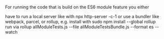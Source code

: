 For running the code that is build on the ES6 module feature you either

have to run a local server like with npx http-server -c-1 or
use a bundler like webpack, parcel, or rollup, e.g.
install with sudo npm install --global rollup
run via rollup allModuleTests.js --file allModuleTestsBundle.js --format es --watch